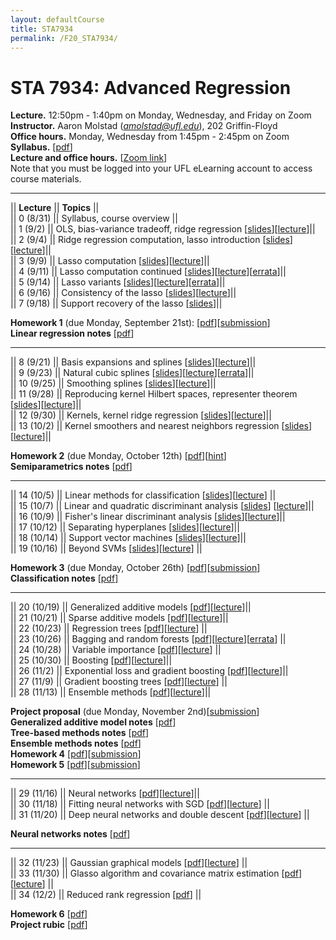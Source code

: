 ```yaml
---
layout: defaultCourse
title: STA7934
permalink: /F20_STA7934/
---
```

# STA 7934: Advanced Regression   
**Lecture.** 12:50pm - 1:40pm on Monday, Wednesday, and Friday on Zoom  
**Instructor.** Aaron Molstad (*amolstad@ufl.edu*), 202 Griffin-Floyd  
**Office hours.** Monday, Wednesday from 1:45pm - 2:45pm on Zoom  
**Syllabus.** [[pdf](/docs/STA7934_F20_Syllabus.pdf)]  
**Lecture and office hours.** [[Zoom link](https://ufl.zoom.us/j/92022598550?pwd=SEVaK0dXdTlYUmVuY3ZHbXVhVFJldz09)]  
Note that you must be logged into your UFL eLearning account to access course materials.  

---------------  

||  **Lecture** ||  **Topics**  ||  
|| 0 (8/31)  || Syllabus, course overview ||  
|| 1 (9/2)  || OLS, bias-variance tradeoff, ridge regression [[slides](https://ufl.instructure.com/files/52239110/download?download_frd=1)][[lecture](https://ufl.instructure.com/courses/412309/files?preview=52201813)]||  
|| 2 (9/4)  || Ridge regression computation, lasso introduction [[slides](https://ufl.instructure.com/files/52241793/download?download_frd=1)][[lecture](https://ufl.instructure.com/courses/412309/files?preview=52241780)]||  
|| 3 (9/9)  || Lasso computation [[slides](https://ufl.instructure.com/files/52355614/download?download_frd=1)][[lecture](https://ufl.instructure.com/courses/412309/files?preview=52355098)]||  
|| 4 (9/11)  || Lasso computation continued [[slides](https://ufl.instructure.com/files/52473276/download?download_frd=1)][[lecture](https://ufl.instructure.com/files/52394727/download?download_frd=1)][[errata](https://ufl.instructure.com/files/52395251/download?download_frd=1)]||  
|| 5 (9/14)  || Lasso variants [[slides](https://ufl.instructure.com/files/52501851/download?download_frd=1)][[lecture](https://ufl.instructure.com/courses/412309/files?preview=52477408)][[errata](https://ufl.instructure.com/files/52501663/download?download_frd=1)]||  
|| 6 (9/16)  || Consistency of the lasso [[slides](https://ufl.instructure.com/files/52635610/download?download_frd=1)][[lecture](https://ufl.instructure.com/files/52616287/download?download_frd=1)]||   
|| 7 (9/18)  || Support recovery of the lasso [[slides](https://ufl.instructure.com/files/52635617/download?download_frd=1)]||   


**Homework 1** (due Monday, September 21st): [[pdf](https://ufl.instructure.com/files/52547041/download?download_frd=1)][[submission](https://ufl.instructure.com/courses/412309/assignments/4428217)]  
**Linear regression notes** [[pdf](https://ufl.instructure.com/files/52860797/download?download_frd=1)]  

---------------  

|| 8 (9/21)  || Basis expansions and splines [[slides](https://ufl.instructure.com/files/52860695/download?download_frd=1)][[lecture](https://ufl.instructure.com/courses/412309/files?preview=52737617)]||  
|| 9 (9/23)  || Natural cubic splines [[slides](https://ufl.instructure.com/files/53215673/download?download_frd=1)][[lecture](https://ufl.instructure.com/courses/412309/files?preview=52860749)][[errata](https://ufl.instructure.com/files/53215707/download?download_frd=1)]||  
|| 10 (9/25)  || Smoothing splines [[slides](https://ufl.instructure.com/files/52899064/download?download_frd=1)][[lecture](https://ufl.instructure.com/courses/412309/files?preview=52899082)]||  
|| 11 (9/28)  || Reproducing kernel Hilbert spaces, representer theorem [[slides](https://ufl.instructure.com/files/52981926/download?download_frd=1)][[lecture](https://ufl.instructure.com/courses/412309/files?preview=52986219)]||  
|| 12 (9/30)  || Kernels, kernel ridge regression [[slides](https://ufl.instructure.com/files/53056701/download?download_frd=1)][[lecture](https://ufl.instructure.com/courses/412309/files?preview=53124622)]||  
|| 13 (10/2)  || Kernel smoothers and nearest neighbors regression [[slides](https://ufl.instructure.com/files/53154566/download?download_frd=1)][[lecture](https://ufl.instructure.com/courses/412309/files?preview=53290390)]||  

**Homework 2** (due Monday, October 12th) [[pdf](https://ufl.instructure.com/files/53443399/download?download_frd=1)][[hint](https://ufl.instructure.com/files/53056468/download?download_frd=1)]  
**Semiparametrics notes** [[pdf](https://ufl.instructure.com/files/52986437/download?download_frd=1)]


---------------  

|| 14 (10/5)  || Linear methods for classification [[slides](https://ufl.instructure.com/files/53285696/download?download_frd=1)][[lecture](https://ufl.instructure.com/courses/412309/files?preview=53285432)] ||  
|| 15 (10/7)  || Linear and quadratic discriminant analysis [[slides](https://ufl.instructure.com/files/53358126/download?download_frd=1)] [[lecture](https://ufl.instructure.com/courses/412309/files?preview=53358160)]||  
|| 16 (10/9)  || Fisher's linear discriminant analysis [[slides](https://ufl.instructure.com/files/53444337/download?download_frd=1)][[lecture](https://ufl.instructure.com/files/53436224/download?download_frd=1)]||  
|| 17 (10/12)  || Separating hyperplanes [[slides](https://ufl.instructure.com/files/53467084/download?download_frd=1)][[lecture](https://ufl.instructure.com/files/53467200/download?download_frd=1)]||  
|| 18 (10/14)  || Support vector machines [[slides](https://ufl.instructure.com/files/53555574/download?download_frd=1)][[lecture](https://ufl.instructure.com/courses/412309/files?preview=53555585)]||  
|| 19 (10/16)  || Beyond SVMs [[slides](https://ufl.instructure.com/files/53679245/download?download_frd=1)][[lecture](https://ufl.instructure.com/courses/412309/files?preview=53679062)] ||  

**Homework 3** (due Monday, October 26th) [[pdf](https://ufl.instructure.com/files/53760370/download?download_frd=1)][[submission](https://ufl.instructure.com/courses/412309/assignments/4451174)]  
**Classification notes** [[pdf](https://ufl.instructure.com/files/53732537/download?download_frd=1)]


---------------  

|| 20 (10/19)  || Generalized additive models [[pdf](https://ufl.instructure.com/files/53732354/download?download_frd=1)][[lecture](https://ufl.instructure.com/courses/412309/files?preview=53732281)]||   
|| 21 (10/21)  || Sparse additive models [[pdf](https://ufl.instructure.com/files/53763253/download?download_frd=1)][[lecture](https://ufl.instructure.com/courses/412309/files?preview=53763262)]||  
|| 22 (10/23) || Regression trees [[pdf](https://ufl.instructure.com/files/54167717/download?download_frd=1)][[lecture](https://ufl.instructure.com/files/53942359/download?download_frd=1)] ||  
|| 23 (10/26) || Bagging and random forests [[pdf](https://ufl.instructure.com/files/53942236/download?download_frd=1)][[lecture](https://ufl.instructure.com/files/53942257/download?download_frd=1)][[errata](https://ufl.instructure.com/files/53942280/download?download_frd=1)] ||  
|| 24 (10/28) || Variable importance [[pdf](https://ufl.instructure.com/files/54070212/download?download_frd=1)][[lecture](https://ufl.instructure.com/courses/412309/files?preview=54070110)] ||   
|| 25 (10/30) || Boosting [[pdf](https://ufl.instructure.com/files/54169169/download?download_frd=1)][[lecture](https://ufl.instructure.com/files/54119172/download?download_frd=1)]||  
|| 26 (11/2) || Exponential loss and gradient boosting [[pdf](https://ufl.instructure.com/files/54170575/download?download_frd=1)][[lecture](https://ufl.instructure.com/files/54170595/download?download_frd=1)]||  
|| 27 (11/9) || Gradient boosting trees [[pdf](https://ufl.instructure.com/files/54583093/download?download_frd=1)][[lecture](https://ufl.instructure.com/courses/412309/files?preview=54524161)] ||  
|| 28 (11/13) || Ensemble methods [[pdf](https://ufl.instructure.com/files/54583229/download?download_frd=1)][[lecture](https://ufl.instructure.com/courses/412309/files?preview=54583283)]||   

**Project proposal** (due Monday, November 2nd)[[submission](https://ufl.instructure.com/courses/412309/assignments/4449663)]   
**Generalized additive model notes** [[pdf](https://ufl.instructure.com/files/54121596/download?download_frd=1)]   
**Tree-based methods notes** [[pdf](https://ufl.instructure.com/files/54121682/download?download_frd=1)]  
**Ensemble methods notes** [[pdf](https://ufl.instructure.com/files/54930862/download?download_frd=1)]  
**Homework 4** [[pdf](https://ufl.instructure.com/files/54166559/download?download_frd=1)][[submission](https://ufl.instructure.com/courses/412309/assignments/4456814)]    
**Homework 5** [[pdf](https://ufl.instructure.com/files/54489536/download?download_frd=1)][[submission](https://ufl.instructure.com/courses/412309/assignments/4477093)]

---------------  

|| 29 (11/16) || Neural networks [[pdf](https://ufl.instructure.com/files/54633127/download?download_frd=1)][[lecture](https://ufl.instructure.com/courses/412309/files?preview=54710019)]||  
|| 30 (11/18) || Fitting neural networks with SGD [[pdf](https://ufl.instructure.com/files/54786477/download?download_frd=1)][[lecture](https://ufl.instructure.com/courses/412309/files?preview=54786425)] ||  
|| 31 (11/20) || Deep neural networks and double descent [[pdf](https://ufl.instructure.com/files/54880620/download?download_frd=1)][[lecture](https://ufl.instructure.com/courses/412309/files?preview=54859665)] ||  

**Neural networks notes** [[pdf](https://ufl.instructure.com/files/54930855/download?download_frd=1)]  

---------------  

|| 32 (11/23) || Gaussian graphical models [[pdf](https://ufl.instructure.com/files/54930894/download?download_frd=1)][[lecture](https://ufl.instructure.com/courses/412309/files?preview=54930879)] ||  
|| 33 (11/30) || Glasso algorithm and covariance matrix estimation [[pdf](https://ufl.instructure.com/files/54983565/download?download_frd=1)][[lecture](https://ufl.instructure.com/files/54983621/download?download_frd=1)] ||  
|| 34 (12/2) || Reduced rank regression [[pdf](https://ufl.instructure.com/files/55100771/download?download_frd=1)] ||  

**Homework 6** [[pdf](https://ufl.instructure.com/files/55086320/download?download_frd=1)]  
**Project rubic** [[pdf](https://ufl.instructure.com/files/54952902/download?download_frd=1)]  